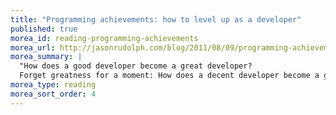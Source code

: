 ```yaml
---
title: "Programming achievements: how to level up as a developer"
published: true
morea_id: reading-programming-achievements
morea_url: http://jasonrudolph.com/blog/2011/08/09/programming-achievements-how-to-level-up-as-a-developer/
morea_summary: |
  "How does a good developer become a great developer?
  Forget greatness for a moment: How does a decent developer become a good developer?"
morea_type: reading
morea_sort_order: 4
---
```



